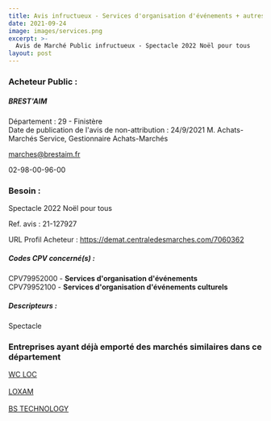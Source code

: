 ```yaml
---
title: Avis infructueux - Services d'organisation d'événements + autres services
date: 2021-09-24
image: images/services.png
excerpt: >-
  Avis de Marché Public infructueux - Spectacle 2022 Noël pour tous
layout: post
---
```


### Acheteur Public :
##### BREST'AIM
Département : 29 - Finistère<br/>
Date de publication de l'avis de non-attribution : 24/9/2021
M. Achats-Marchés Service, Gestionnaire Achats-Marchés



marches@brestaim.fr

02-98-00-96-00
### Besoin :

Spectacle 2022 Noël pour tous

Ref. avis : 21-127927

URL Profil Acheteur : https://demat.centraledesmarches.com/7060362

##### Codes CPV concerné(s) :
CPV79952000 - **Services d'organisation d'événements** <br/>
CPV79952100 - **Services d'organisation d'événements culturels** <br/>

##### Descripteurs :
Spectacle <br/>

### Entreprises ayant déjà emporté des marchés similaires dans ce département
<a href="/entreprise-553/siren-387867765">WC LOC</a><br/><br/>
<a href="/entreprise-563/siren-450776968">LOXAM</a><br/><br/>
<a href="/entreprise-568/siren-502673007">BS TECHNOLOGY</a><br/><br/>
